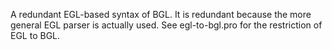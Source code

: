 A redundant EGL-based syntax of BGL.
It is redundant because the more general EGL parser is actually used.
See egl-to-bgl.pro for the restriction of EGL to BGL.
